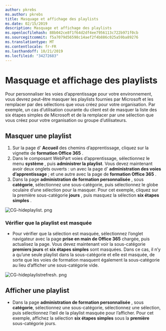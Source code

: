 ```yaml
---
author: pkrebs
ms.author: pkrebs
title: Masquage et affichage des playlists
ms.date: 02/15/2019
description: Masquage et affichage des playlists
ms.openlocfilehash: 88b042ce8f1f64d2df4ee7956113c722b971f0cb
ms.sourcegitcommit: f5a7079d56598c14aef2f4b886c025a59ba89276
ms.translationtype: MT
ms.contentlocale: fr-FR
ms.lasthandoff: 10/21/2019
ms.locfileid: "34272683"
---
```

# <a name="hide-and-show-playlists"></a>Masquage et affichage des playlists

Pour personnaliser les voies d’apprentissage pour votre environnement, vous devrez peut-être masquer les playlists fournies par Microsoft et les remplacer par des sélections que vous créez pour votre organisation. Par exemple, un cas d’utilisation courante du client est de masquer la liste des six étapes simples de Microsoft et de la remplacer par une sélection que vous créez pour votre organisation ou groupe d’utilisateurs. 

## <a name="hide-a-playlist"></a>Masquer une playlist

1. Sur la page d' **Accueil** des chemins d’apprentissage, cliquez sur la vignette de **formation Office 365** .
2. Dans le composant WebPart voies d’apprentissage, sélectionnez le menu **système** , puis **administrer la playlist**. Vous devez maintenant avoir deux onglets ouverts : un avec la page d' **administration des voies d’apprentissage** ; et une autre avec la page de **formation Office 365** . 
3. Dans la page **administration de formation personnalisée** , sous **catégorie**, sélectionnez une sous-catégorie, puis sélectionnez le globe oculaire d’une sélection pour la masquer. Pour cet exemple, cliquez sur la première sous-catégorie **jours** , puis masquez la sélection **six étapes simples** .  

![CG-hideplaylist. png](media/cg-hideplaylist.png)

### <a name="verify-the-playlist-is-hidden"></a>Vérifier que la playlist est masquée
- Pour vérifier que la sélection est masquée, sélectionnez l’onglet navigateur avec la page **prise en main de Office 365** chargée, puis actualisez la page. Vous devez maintenant voir la sous-catégorie **premiers jours** et **six étapes simples** sont masquées. Dans ce cas, il n’y a qu’une seule playlist dans la sous-catégorie et elle est masquée, de sorte que les voies de formation masquent également la sous-catégorie au lieu d’afficher une sous-catégorie vide. 

![CG-hideplaylistrefresh. png](media/cg-hideplaylistrefresh.png)

## <a name="unhide-a-playlist"></a>Afficher une playlist

- Dans la page **administration de formation personnalisée** , sous **catégorie**, sélectionnez une sous-catégorie, sélectionnez une sélection, puis sélectionnez l’œil de la playlist masquée pour l’afficher. Pour cet exemple, affichez la sélection **six étapes simples** sous la **première** sous-catégorie jours.  

